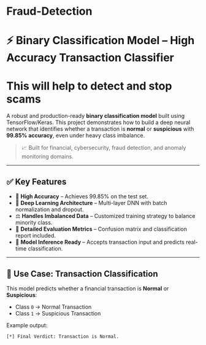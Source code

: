 # Fraud-Detection
# ⚡ Binary Classification Model – High Accuracy Transaction Classifier
# This will help to detect and stop scams
A robust and production-ready **binary classification model** built using TensorFlow/Keras. This project demonstrates how to build a deep neural network that identifies whether a transaction is **normal** or **suspicious** with **99.85% accuracy**, even under heavy class imbalance.

> 📈 Built for financial, cybersecurity, fraud detection, and anomaly monitoring domains.

---

## ✅ Key Features

- 🚀 **High Accuracy** – Achieves 99.85% on the test set.
- 🧠 **Deep Learning Architecture** – Multi-layer DNN with batch normalization and dropout.
- ⚖️ **Handles Imbalanced Data** – Customized training strategy to balance minority class.
- 🔎 **Detailed Evaluation Metrics** – Confusion matrix and classification report included.
- 🧪 **Model Inference Ready** – Accepts transaction input and predicts real-time classification.

---

## 📌 Use Case: Transaction Classification

This model predicts whether a financial transaction is **Normal** or **Suspicious**:

- Class `0` → Normal Transaction  
- Class `1` → Suspicious Transaction

Example output:
```bash
[*] Final Verdict: Transaction is Normal.

